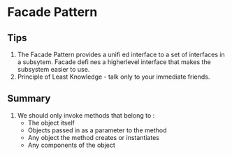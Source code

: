 # Facade Pattern
 
## Tips
1. The Facade Pattern provides a unifi ed interface to a set of interfaces in a subsytem. Facade defi nes a higherlevel interface that makes the subsystem easier to use.
1. Principle of Least Knowledge - talk only to your immediate friends. 

## Summary
1. We should only invoke methods that belong to :
   - The object itself
   - Objects passed in as a parameter to the method
   - Any object the method creates or instantiates
   - Any components of the object

